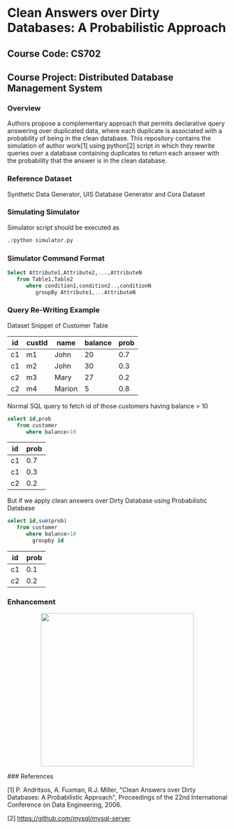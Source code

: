 # Clean Answers over Dirty Databases: A Probabilistic Approach
## Course Code: CS702	<br/>
## Course Project: Distributed Database Management System	<br/>

### Overview		<br/>
Authors propose a complementary approach that permits declarative query answering over duplicated data, where each duplicate is associated with a probability of being in the clean database. This repository contains the simulation of author work[1] using python[2] script in which they rewrite queries over a database containing duplicates to return each answer with the probability that the answer is in the clean database.

### Reference Dataset
Synthetic Data Generator, UIS Database Generator and Cora Dataset

### Simulating Simulator	<br/>

Simulator script should be executed as

```python
./python simulator.py
```

### Simulator Command Format

```sql
Select Attribute1,Attribute2,...,AttributeN 
   from Table1,Table2 
      where condition1,condition2..,conditionN 
         groupBy Attribute1,...AttributeN
```
### Query Re-Writing Example
Dataset Snippet of Customer Table

id | custId | name | balance | prob |
--- | --- | --- | --- | --- |
c1 | m1 | John | 20 | 0.7 |
c1 | m2 | John | 30 | 0.3 | 
c2 | m3 | Mary | 27 | 0.2 | 
c2 | m4 | Marion | 5 | 0.8 | 

Normal SQL query to fetch id of those customers having balance > 10<br/>

```sql
select id,prob
   from customer
      where balance>10
```
id | prob |
--- | --- |
c1 | 0.7 |
c1 | 0.3 |
c2 | 0.2 |

But if we apply clean answers over Dirty Database using Probabilistic Database
```sql
select id,sum(prob)
   from customer
      where balance>10
        groupby id
```
id | prob |
--- | --- |
c1 | 0.1 |
c2 | 0.2 |

### Enhancement
<p align="center">
   <img src="https://drive.google.com/file/d/0B5nKw4aBVyAdWk9qNXFxVk5MMXM/view?usp=sharing" width="350" />
</p>
### References         <br/>

[1] P. Andritsos, A. Fuxman, R.J. Miller, "Clean Answers over Dirty Databases: A Probabilistic Approach", Proceedings of the 22nd International Conference on Data Engineering, 2006.

[2] https://github.com/mysql/mysql-server
